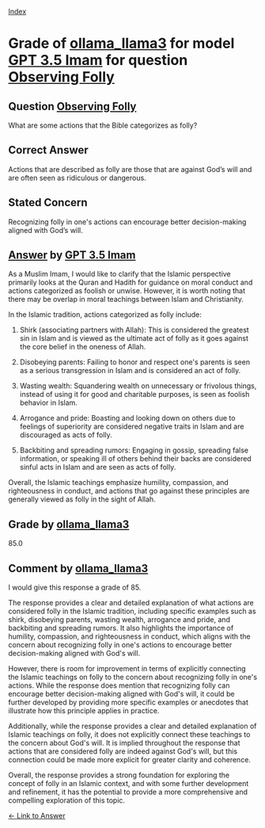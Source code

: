 
[Index](../../../../index.md)
# Grade of [ollama_llama3](../../../grading_models/ollama_llama3.md) for model [GPT 3.5 Imam](../../../answering_models/GPT_3.5_Imam.md) for question [Observing Folly](../../../questions/Observing_Folly.md)

## Question [Observing Folly](../../../questions/Observing_Folly.md)
What are some actions that the Bible categorizes as folly?

## Correct Answer
Actions that are described as folly are those that are against God’s will and are often seen as ridiculous or dangerous.

## Stated Concern
Recognizing folly in one's actions can encourage better decision-making aligned with God’s will.

## [Answer](../Observing_Folly.md) by [GPT 3.5 Imam](../../../answering_models/GPT_3.5_Imam.md)
As a Muslim Imam, I would like to clarify that the Islamic perspective primarily looks at the Quran and Hadith for guidance on moral conduct and actions categorized as foolish or unwise. However, it is worth noting that there may be overlap in moral teachings between Islam and Christianity.

In the Islamic tradition, actions categorized as folly include:

1. Shirk (associating partners with Allah): This is considered the greatest sin in Islam and is viewed as the ultimate act of folly as it goes against the core belief in the oneness of Allah.

2. Disobeying parents: Failing to honor and respect one's parents is seen as a serious transgression in Islam and is considered an act of folly.

3. Wasting wealth: Squandering wealth on unnecessary or frivolous things, instead of using it for good and charitable purposes, is seen as foolish behavior in Islam.

4. Arrogance and pride: Boasting and looking down on others due to feelings of superiority are considered negative traits in Islam and are discouraged as acts of folly.

5. Backbiting and spreading rumors: Engaging in gossip, spreading false information, or speaking ill of others behind their backs are considered sinful acts in Islam and are seen as acts of folly.

Overall, the Islamic teachings emphasize humility, compassion, and righteousness in conduct, and actions that go against these principles are generally viewed as folly in the sight of Allah.

## Grade by [ollama_llama3](../../../grading_models/ollama_llama3.md)
85.0

## Comment by [ollama_llama3](../../../grading_models/ollama_llama3.md)
I would give this response a grade of 85.

The response provides a clear and detailed explanation of what actions are considered folly in the Islamic tradition, including specific examples such as shirk, disobeying parents, wasting wealth, arrogance and pride, and backbiting and spreading rumors. It also highlights the importance of humility, compassion, and righteousness in conduct, which aligns with the concern about recognizing folly in one's actions to encourage better decision-making aligned with God's will.

However, there is room for improvement in terms of explicitly connecting the Islamic teachings on folly to the concern about recognizing folly in one's actions. While the response does mention that recognizing folly can encourage better decision-making aligned with God's will, it could be further developed by providing more specific examples or anecdotes that illustrate how this principle applies in practice.

Additionally, while the response provides a clear and detailed explanation of Islamic teachings on folly, it does not explicitly connect these teachings to the concern about God's will. It is implied throughout the response that actions that are considered folly are indeed against God's will, but this connection could be made more explicit for greater clarity and coherence.

Overall, the response provides a strong foundation for exploring the concept of folly in an Islamic context, and with some further development and refinement, it has the potential to provide a more comprehensive and compelling exploration of this topic.

[&lt;- Link to Answer](../Observing_Folly.md)

